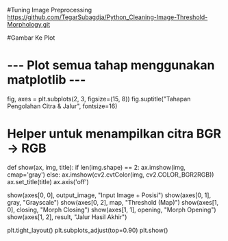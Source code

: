 #Tuning Image Preprocessing 
https://github.com/TegarSubagdja/Python_Cleaning-Image-Threshold-Morphology.git

#Gambar Ke Plot
# --- Plot semua tahap menggunakan matplotlib ---
fig, axes = plt.subplots(2, 3, figsize=(15, 8))
fig.suptitle("Tahapan Pengolahan Citra & Jalur", fontsize=16)

# Helper untuk menampilkan citra BGR → RGB
def show(ax, img, title):
    if len(img.shape) == 2:
        ax.imshow(img, cmap='gray')
    else:
        ax.imshow(cv2.cvtColor(img, cv2.COLOR_BGR2RGB))
    ax.set_title(title)
    ax.axis('off')

show(axes[0, 0], output_image, "Input Image + Posisi")
show(axes[0, 1], gray, "Grayscale")
show(axes[0, 2], map, "Threshold (Map)")
show(axes[1, 0], closing, "Morph Closing")
show(axes[1, 1], opening, "Morph Opening")
show(axes[1, 2], result, "Jalur Hasil Akhir")

plt.tight_layout()
plt.subplots_adjust(top=0.90)
plt.show()